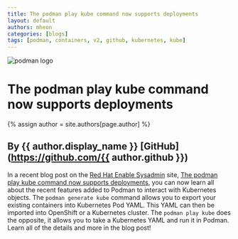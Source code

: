 ```yaml
---
title: The podman play kube command now supports deployments 
layout: default
authors: mheon
categories: [blogs]
tags: [podman, containers, v2, github, kubernetes, kube]
---
```

![podman logo](https://podman.io/images/podman.svg)

# The podman play kube command now supports deployments 
{% assign author = site.authors[page.author] %}
## By {{ author.display_name }} [GitHub](https://github.com/{{ author.github }})

In a recent blog post on the [Red Hat Enable Sysadmin](https://www.redhat.com/sysadmin/) site, [The podman play kube command now supports deployments](https://www.redhat.com/sysadmin/podman-play-kube), you can now learn all about the recent features added to Podman to interact with Kubernetes objects.  The `podman generate kube` command allows you to export your existing containers into Kubernetes Pod YAML.  This YAML can then be imported into OpenShift or a Kubernetes cluster.  The `podman play kube` does the opposite, it allows you to take a Kubernetes YAML and run it in Podman.  Learn all of the details and more in the blog post!

